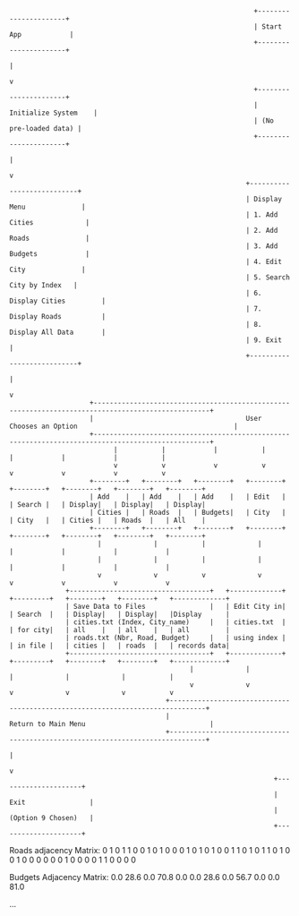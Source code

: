                                                                  +----------------------+
                                                                 | Start App            |
                                                                 +----------------------+
                                                                            |
                                                                            v
                                                                 +----------------------+
                                                                 | Initialize System    |
                                                                 | (No pre-loaded data) |
                                                                 +----------------------+
                                                                            |
                                                                            v
                                                               +---------------------------+
                                                               | Display Menu              |
                                                               | 1. Add Cities             |
                                                               | 2. Add Roads              |
                                                               | 3. Add Budgets            |
                                                               | 4. Edit City              |
                                                               | 5. Search City by Index   |
                                                               | 6. Display Cities         |
                                                               | 7. Display Roads          |
                                                               | 8. Display All Data       |
                                                               | 9. Exit                   |
                                                               +---------------------------+
                                                                             |
                                                                             v
                        +---------------------------------------------------------------------------------------------------+
                        |                                      User Chooses an Option                                       |
                        +---------------------------------------------------------------------------------------------------+
                              |           |            |           |            |            |            |           |
                              v           v            v           v            v            v            v           v
                        +--------+   +--------+   +--------+   +--------+   +--------+   +--------+   +--------+   +--------+
                        | Add    |   | Add    |   | Add    |   | Edit   |   | Search |   | Display|   | Display|   | Display|
                        | Cities |   | Roads  |   | Budgets|   | City   |   | City   |   | Cities |   | Roads  |   | All    |
                        +--------+   +--------+   +--------+   +--------+   +--------+   +--------+   +--------+   +--------+
                          |             |           |             |              |            |            |            |
                          |             |           |             |              |            |            |            |
                          v             v           v             v              v            v            v            v
                  +-----------------------------------+   +-------------+   +---------+   +--------+   +--------+   +-------------+
                  | Save Data to Files                |   | Edit City in|   | Search  |   | Display|   | Display|   |Display      |
                  | cities.txt (Index, City_name)     |   | cities.txt  |   | for city|   | all    |   | all    |   | all         |
                  | roads.txt (Nbr, Road, Budget)     |   | using index |   | in file |   | cities |   | roads  |   | records data|
                  +-----------------------------------+   +-------------+   +---------+   +--------+   +--------+   +-------------+
                                                 |             |                |             |             |           |
                                                 v             v                v             v             v           v
                                           +-------------------------------------------------------------------------------+
                                           |                             Return to Main Menu                               |
                                           +-------------------------------------------------------------------------------+
                                                                                 |
                                                                                 v
                                                                      +---------------------+
                                                                      | Exit                |
                                                                      | (Option 9 Chosen)   |
                                                                      +---------------------+

Roads adjacency Matrix:
0 1 0 1 1 0 0
1 0 1 0 0 0 1
0 1 0 1 0 0 1
1 0 1 0 1 1 0
1 0 0 1 0 0 0
0 0 0 1 0 0 0
0 1 1 0 0 0 0

Budgets Adjacency Matrix:
0.0 28.6 0.0 70.8 0.0 0.0
28.6 0.0 56.7 0.0 0.0 81.0

...

